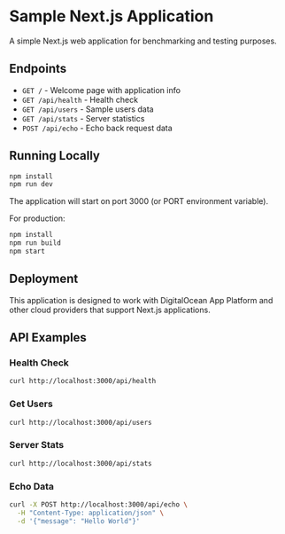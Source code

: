 # Sample Next.js Application

A simple Next.js web application for benchmarking and testing purposes.

## Endpoints

- `GET /` - Welcome page with application info
- `GET /api/health` - Health check
- `GET /api/users` - Sample users data
- `GET /api/stats` - Server statistics
- `POST /api/echo` - Echo back request data

## Running Locally

```bash
npm install
npm run dev
```

The application will start on port 3000 (or PORT environment variable).

For production:

```bash
npm install
npm run build
npm start
```

## Deployment

This application is designed to work with DigitalOcean App Platform and other cloud providers that support Next.js applications.

## API Examples

### Health Check
```bash
curl http://localhost:3000/api/health
```

### Get Users
```bash
curl http://localhost:3000/api/users
```

### Server Stats
```bash
curl http://localhost:3000/api/stats
```

### Echo Data
```bash
curl -X POST http://localhost:3000/api/echo \
  -H "Content-Type: application/json" \
  -d '{"message": "Hello World"}'
```
